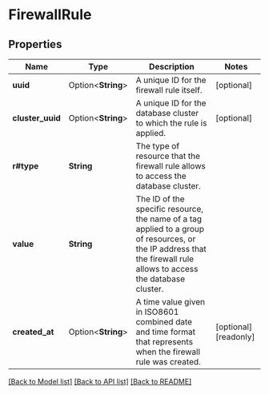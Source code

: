# FirewallRule

## Properties

Name | Type | Description | Notes
------------ | ------------- | ------------- | -------------
**uuid** | Option<**String**> | A unique ID for the firewall rule itself. | [optional]
**cluster_uuid** | Option<**String**> | A unique ID for the database cluster to which the rule is applied. | [optional]
**r#type** | **String** | The type of resource that the firewall rule allows to access the database cluster. | 
**value** | **String** | The ID of the specific resource, the name of a tag applied to a group of resources, or the IP address that the firewall rule allows to access the database cluster. | 
**created_at** | Option<**String**> | A time value given in ISO8601 combined date and time format that represents when the firewall rule was created. | [optional][readonly]

[[Back to Model list]](../README.md#documentation-for-models) [[Back to API list]](../README.md#documentation-for-api-endpoints) [[Back to README]](../README.md)



